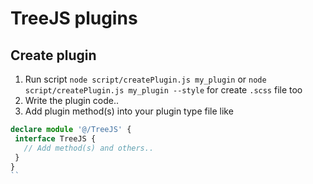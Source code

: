 # TreeJS plugins

## Create plugin

 1. Run script `node script/createPlugin.js my_plugin` or `node script/createPlugin.js my_plugin --style` for create `.scss` file too
 2. Write the plugin code..
 3. Add plugin method(s) into your plugin type file like
 ```typescript
 declare module '@/TreeJS' {
  interface TreeJS {
    // Add method(s) and others..
  }
}
``
